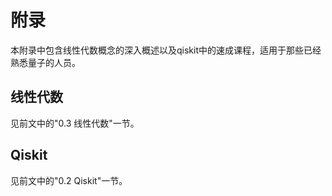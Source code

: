 附录
====

本附录中包含线性代数概念的深入概述以及qiskit中的速成课程，适用于那些已经熟悉量子的人员。

线性代数
--------

见前文中的"0.3 线性代数"一节。

Qiskit
------

见前文中的"0.2 Qiskit"一节。
